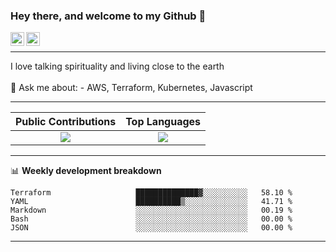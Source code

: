 ### Hey there, and welcome to my Github 👋

<a href="https://www.linkedin.com/in/ibrahiem-mohammad/" target="_blank">
  <img align="left" alt="Ibrahiem's LinkdeIn" width="22px" src="https://cdn.worldvectorlogo.com/logos/linkedin-icon-2.svg"/>
</a>
<a href="https://imohammd.netlify.app/" target="_blank">
  <img align="left" alt="Ibrahiem's Website" width="22px" src="https://cdn.worldvectorlogo.com/logos/netlify.svg"/>
</a>
<br>
<hr>
I love talking spirituality and living close to the earth
<br>
<br>
💬 Ask me about: 
- AWS, Terraform, Kubernetes, Javascript

-------

Public Contributions             |  Top Languages
:-------------------------:|:-------------------------:
![](https://github-readme-stats.vercel.app/api?username=ibrahiem96&show_icons=true&count_private=true&bg_color=30,e96443,904e95&title_color=fff&text_color=fff)  |  ![](https://github-readme-stats.vercel.app/api/top-langs/?username=ibrahiem96&layout=compact&bg_color=30,e96443,904e95&title_color=fff&text_color=fff&hide=html,css)

-------
📊 **Weekly development breakdown**
<!--START_SECTION:waka-->

```text
Terraform                   ██████████████▓░░░░░░░░░░   58.10 %
YAML                        ██████████▒░░░░░░░░░░░░░░   41.71 %
Markdown                    ░░░░░░░░░░░░░░░░░░░░░░░░░   00.19 %
Bash                        ░░░░░░░░░░░░░░░░░░░░░░░░░   00.00 %
JSON                        ░░░░░░░░░░░░░░░░░░░░░░░░░   00.00 %
```

<!--END_SECTION:waka-->
-------
